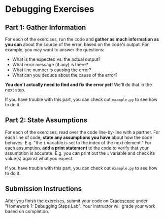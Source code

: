 # Debugging Exercises

## Part 1: Gather Information

For each of the exercises, run the code and **gather as much information as you can** about the source of the error, based on the code's output. For example, you may want to answer the questions:

- What is the expected vs. the actual output?
- What error message (if any) is there?
- What line number is causing the error?
- What can you deduce about the cause of the error?

**You don't actually need to find and fix the error yet!** We'll do that in the next step.

If you have trouble with this part, you can check out `example.py` to see how to do it.

## Part 2: State Assumptions

For each of the exercises, read over the code line-by-line with a partner. For each line of code, **state any assumptions you have** about how the code behaves. E.g. "the `i` variable is set to the index of the next element." For each assumption, **add a print statement** to the code to verify that your assumption is accurate. E.g. you can print out the `i` variable and check its value(s) against what you expect.

If you have trouble with this part, you can check out `example.py` to see how to do it.

## Submission Instructions

After you finish the exercises, submit your code on [Gradescope](https://www.gradescope.com/courses/206382/assignments/949586/) under "Homework 1: Debugging Steps Lab". Your instructor will grade your work based on completion.